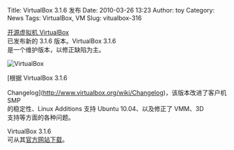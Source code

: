 Title: VirtualBox 3.1.6 发布
Date: 2010-03-26 13:23
Author: toy
Category: News
Tags: VirtualBox, VM
Slug: vitualbox-316

[开源虚拟机 VirtualBox](http://linuxtoy.org/archives/virtualbox.html)  
已发布新的 3.1.6 版本。VirtualBox 3.1.6  
是一个维护版本，以修正缺陷为主。

![VirtualBox](http://i.linuxtoy.org/i/2007/10/virtualbox.png)

[根据 VirtualBox 3.1.6  

Changelog](http://www.virtualbox.org/wiki/Changelog)，该版本改进了客户机
SMP  
的稳定性、Linux Additions 支持 Ubuntu 10.04、以及修正了 VMM、3D  
支持等方面的各种问题。

VirtualBox 3.1.6  
可从其[官方网站下载](http://www.virtualbox.org/wiki/Downloads)。
